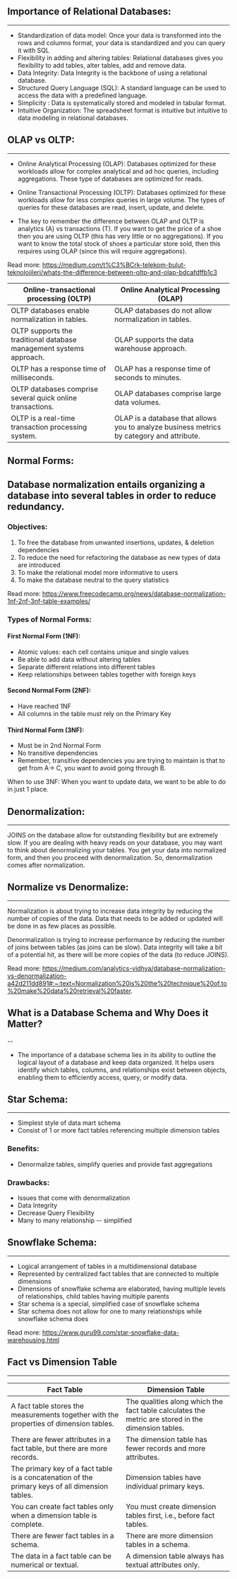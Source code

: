 ## Importance of Relational Databases:
---
* Standardization of data model: Once your data is transformed into the rows and columns format, your data is standardized and you can query it with SQL
* Flexibility in adding and altering tables: Relational databases gives you flexibility to add tables, alter tables, add and remove data.
* Data Integrity: Data Integrity is the backbone of using a relational database.
* Structured Query Language (SQL): A standard language can be used to access the data with a predefined language.
* Simplicity : Data is systematically stored and modeled in tabular format.
* Intuitive Organization: The spreadsheet format is intuitive but intuitive to data modeling in relational databases.

## OLAP vs OLTP:
---
* Online Analytical Processing (OLAP):
Databases optimized for these workloads allow for complex analytical and ad hoc queries, including aggregations. These type of databases are optimized for reads.

* Online Transactional Processing (OLTP):
Databases optimized for these workloads allow for less complex queries in large volume. The types of queries for these databases are read, insert, update, and delete.

* The key to remember the difference between OLAP and OLTP is analytics (A) vs transactions (T). If you want to get the price of a shoe then you are using OLTP (this has very little or no aggregations). If you want to know the total stock of shoes a particular store sold, then this requires using OLAP (since this will require aggregations).

Read more: https://medium.com/t%C3%BCrk-telekom-bulut-teknolojileri/whats-the-difference-between-oltp-and-olap-bdcafdffb1c3

|Online-transactional processing (OLTP)   | Online Analytical Processing (OLAP)  |
| ------------ | ------------ |
|OLTP databases enable normalization in tables.   |OLAP databases do not allow normalization in tables.   |
|OLTP supports the traditional database management systems approach.  |OLAP supports the data warehouse approach.   |
|OLTP has a response time of milliseconds.   |OLAP has a response time of seconds to minutes.   |
| OLTP databases comprise several quick online transactions.  |OLAP databases comprise large data volumes.   |
|OLTP is a real-time transaction processing system.   | OLAP is a database that allows you to analyze business metrics by category and attribute.  |

## Normal Forms:

Database normalization entails organizing a database into several tables in order to reduce redundancy.
---
### Objectives:
1. To free the database from unwanted insertions, updates, & deletion dependencies
2. To reduce the need for refactoring the database as new types of data are introduced
3. To make the relational model more informative to users
4. To make the database neutral to the query statistics

Read more: https://www.freecodecamp.org/news/database-normalization-1nf-2nf-3nf-table-examples/

### Types of Normal Forms:
#### First Normal Form (1NF):
* Atomic values: each cell contains unique and single values
* Be able to add data without altering tables
* Separate different relations into different tables
* Keep relationships between tables together with foreign keys

#### Second Normal Form (2NF):
* Have reached 1NF
* All columns in the table must rely on the Primary Key

#### Third Normal Form (3NF):
* Must be in 2nd Normal Form
* No transitive dependencies
* Remember, transitive dependencies you are trying to maintain is that to get from A-> C, you want to avoid going through B.

When to use 3NF:
When you want to update data, we want to be able to do in just 1 place.

## Denormalization:
---
JOINS on the database allow for outstanding flexibility but are extremely slow. If you are dealing with heavy reads on your database, you may want to think about denormalizing your tables. You get your data into normalized form, and then you proceed with denormalization. So, denormalization comes after normalization.

## Normalize vs Denormalize:
---
Normalization is about trying to increase data integrity by reducing the number of copies of the data. Data that needs to be added or updated will be done in as few places as possible.

Denormalization is trying to increase performance by reducing the number of joins between tables (as joins can be slow). Data integrity will take a bit of a potential hit, as there will be more copies of the data (to reduce JOINS).

Read more: https://medium.com/analytics-vidhya/database-normalization-vs-denormalization-a42d211dd891#:~:text=Normalization%20is%20the%20technique%20of,to%20make%20data%20retrieval%20faster.

## What is a Database Schema and Why Does it Matter?
--
- The importance of a database schema lies in its ability to outline the logical layout of a database and keep data organized. It helps users identify which tables, columns, and relationships exist between objects, enabling them to efficiently access, query, or modify data.

## Star Schema:
---
* Simplest style of data mart schema
* Consist of 1 or more fact tables referencing multiple dimension tables

### Benefits:
* Denormalize tables, simplify queries and provide fast aggregations

### Drawbacks:
* Issues that come with denormalization
* Data Integrity
* Decrease Query Flexibility
* Many to many relationship -- simplified

## Snowflake Schema:
---
* Logical arrangement of tables in a multidimensional database
* Represented by centralized fact tables that are connected to multiple dimensions
* Dimensions of snowflake schema are elaborated, having multiple levels of relationships, child tables having multiple parents
* Star schema is a special, simplified case of snowflake schema
* Star schema does not allow for one to many relationships while snowflake schema does

Read more: https://www.guru99.com/star-snowflake-data-warehousing.html

## Fact vs Dimension Table
---
|Fact Table   |Dimension Table   |
| ------------ | ------------ |
| A fact table stores the measurements together with the properties of dimension tables.  | The qualities along which the fact table calculates the metric are stored in the dimension tables.  |
|There are fewer attributes in a fact table, but there are more records.   |The dimension table has fewer records and more attributes.   |
|The primary key of a fact table is a concatenation of the primary keys of all dimension tables.   | Dimension tables have individual primary keys.  |
| You can create fact tables only when a dimension table is complete.  |You must create dimension tables first, i.e., before fact tables.   |
| There are fewer fact tables in a schema.  | There are more dimension tables in a schema.  |
| The data in a fact table can be numerical or textual.  | A dimension table always has textual attributes only.  |